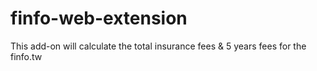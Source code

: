 # finfo-web-extension

This add-on will calculate the total insurance fees & 5 years fees for the finfo.tw
